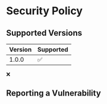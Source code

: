 # Security Policy

## Supported Versions

| Version | Supported          |
| ------- | ------------------ |
| 1.0.0   | :white_check_mark: |

:x:   

## Reporting a Vulnerability
